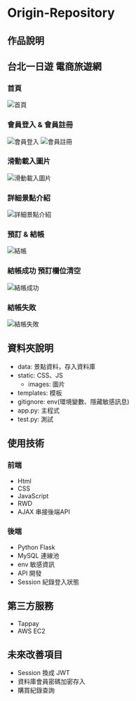 # Origin-Repository
## 作品說明
## 台北一日遊 電商旅遊網 
### 首頁
![首頁](https://user-images.githubusercontent.com/93992949/164957949-c9f587b0-f607-4f87-b530-4d10dc351369.png)
### 會員登入 & 會員註冊
![會員登入](https://user-images.githubusercontent.com/93992949/164957991-78c6d025-f0d9-471a-80bd-ff2571c85fab.png)
![會員註冊](https://user-images.githubusercontent.com/93992949/164957995-f42ecd75-1b09-4c73-9e9b-3063ad7cde34.png)
### 滑動載入圖片
![滑動載入圖片](https://user-images.githubusercontent.com/93992949/164957971-5b771752-4a7b-4bd3-be41-4999af50f8a9.png)
### 詳細景點介紹
![詳細景點介紹](https://user-images.githubusercontent.com/93992949/164958009-746bb885-422f-45a1-aeae-dc6c2fc89232.png)
### 預訂 & 結帳
![結帳](https://user-images.githubusercontent.com/93992949/164958023-f19dacb4-d0c3-466f-ba3b-9f6d1069e2d2.png)
### 結帳成功 預訂欄位清空
![結帳成功](https://user-images.githubusercontent.com/93992949/164958033-5512c5c4-7f9f-4c33-9262-d172978d6d47.png)
### 結帳失敗 
![結帳失敗](https://user-images.githubusercontent.com/93992949/164958131-6dab7b49-a089-45e0-a14c-aab0d7353dcf.png)

## 資料夾說明
* data: 景點資料，存入資料庫
* static: CSS、JS
  * images: 圖片
* templates: 模板
* gitignore: env(環境變數、隱藏敏感訊息)
* app.py: 主程式
* test.py: 測試
  
## 使用技術
### 前端
* Html 
* CSS
* JavaScript
* RWD
* AJAX 串接後端API
### 後端
* Python Flask
* MySQL 連線池
* env 敏感資訊
* API 開發
* Session 紀錄登入狀態
## 第三方服務
* Tappay
* AWS EC2
## 未來改善項目
* Session 換成 JWT 
* 資料庫會員密碼加密存入
* 購買紀錄查詢
